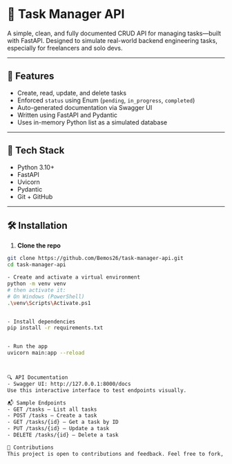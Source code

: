 # 📝 Task Manager API

A simple, clean, and fully documented CRUD API for managing tasks—built with FastAPI. Designed to simulate real-world backend engineering tasks, especially for freelancers and solo devs.

---

## 🚀 Features

- Create, read, update, and delete tasks
- Enforced `status` using Enum (`pending`, `in_progress`, `completed`)
- Auto-generated documentation via Swagger UI
- Written using FastAPI and Pydantic
- Uses in-memory Python list as a simulated database

---

## 🧰 Tech Stack

- Python 3.10+
- FastAPI
- Uvicorn
- Pydantic
- Git + GitHub

---

## 🛠️ Installation

1. **Clone the repo**

```bash
git clone https://github.com/Bemos26/task-manager-api.git
cd task-manager-api

- Create and activate a virtual environment
python -m venv venv
# then activate it:
# On Windows (PowerShell)
.\venv\Scripts\Activate.ps1


- Install dependencies
pip install -r requirements.txt


- Run the app
uvicorn main:app --reload



🔍 API Documentation
- Swagger UI: http://127.0.0.1:8000/docs
Use this interactive interface to test endpoints visually.

📬 Sample Endpoints
- GET /tasks – List all tasks
- POST /tasks – Create a task
- GET /tasks/{id} – Get a task by ID
- PUT /tasks/{id} – Update a task
- DELETE /tasks/{id} – Delete a task

🤝 Contributions
This project is open to contributions and feedback. Feel free to fork, clone, or suggest features!
